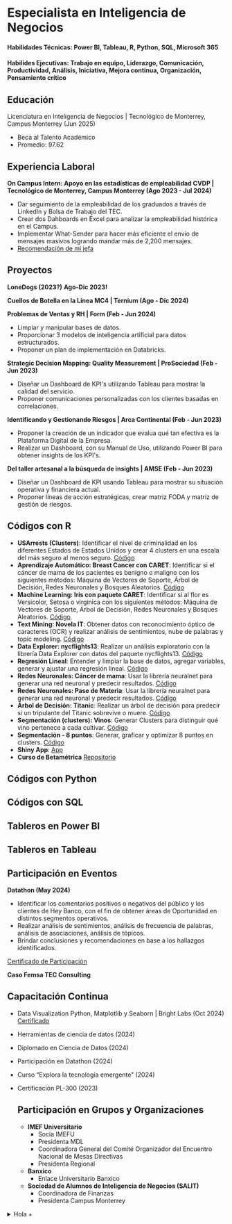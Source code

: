 # Especialista en Inteligencia de Negocios

#### Habilidades Técnicas: Power BI, Tableau, R, Python, SQL, Microsoft 365
#### Habilides Ejecutivas: Trabajo en equipo, Liderazgo, Comunicación, Productividad, Análisis, Iniciativa, Mejora continua, Organización, Pensamiento crítico

## Educación
Licenciatura en Inteligencia de Negocios | Tecnológico de Monterrey, Campus Monterrey (Jun 2025)
- Beca al Talento Académico 
- Promedio: 97.62

## Experiencia Laboral
**On Campus Intern: Apoyo en las estadísticas de empleabilidad CVDP | Tecnológico de Monterrey, Campus Monterrey (Ago 2023 - Jul 2024)**
- Dar seguimiento de la empleabilidad de los graduados a través de LinkedIn y Bolsa de Trabajo del TEC.
- Crear dos Dahboards en Excel para analizar la empleabilidad histórica en el Campus.
- Implementar What-Sender para hacer más eficiente el envío de mensajes masivos logrando mandar más de 2,200 mensajes.
- [Recomendación de mi jefa](https://www.linkedin.com/in/nayeli-pe%C3%B1a-mart%C3%ADnez-7a48b9221/details/recommendations/)


## Proyectos
**LoneDogs (2023?)**
**Ago-Dic 2023!**

**Cuellos de Botella en la Línea MC4 | Ternium (Ago - Dic 2024)**


**Problemas de Ventas y RH | Form (Feb - Jun 2024)**
- Limpiar y manipular bases de datos.
- Proporcionar 3 modelos de inteligencia artificial para datos estructurados.
- Proponer un plan de implementación en Databricks.

**Strategic Decision Mapping: Quality Measurement | ProSociedad (Feb - Jun 2023)**
- Diseñar un Dashboard de KPI's utilizando Tableau para mostrar la calidad del servicio.
- Proponer comunicaciones personalizadas con los clientes basadas en correlaciones.

**Identificando y Gestionando Riesgos | Arca Continental (Feb - Jun 2023)**
- Proponer la creación de un indicador que evalua qué tan efectiva es la Plataforma Digital de la Empresa.
- Realizar un Dashboard, con su Manual de Uso, utilizando Power BI para obtener insights de los KPI's.

**Del taller artesanal a la búsqueda de insights | AMSE (Feb - Jun 2023)**
- Diseñar un Dashboard de KPI usando Tableau para mostrar su situación operativa y financiera actual.
- Proponer líneas de acción estratégicas, crear matriz FODA y matriz de gestión de riesgos.

## Códigos con R

- **USArrests (Clusters)**: Identificar el nivel de criminalidad en los diferentes Estados de Estados Unidos y crear 4 clusters en una escala del más seguro al menos seguro. 
[Código](https://rpubs.com/NayeliPM/1156426)
- **Aprendizaje Automático: Breast Cancer con CARET**: Identificar si el cáncer de mama de los pacientes es benigno o maligno con los siguientes métodos: Máquina de Vectores de Soporte, Árbol de Decisión, Redes Neuronales y Bosques Aleatorios. 
[Código](https://rpubs.com/NayeliPM/1156421)
- **Machine Learning: Iris con paquete CARET**: Identificar si al flor es Versicolor, Setosa o virginica con los siguientes métodos: Máquina de Vectores de Soporte, Árbol de Decisión, Redes Neuronales y Bosques Aleatorios. 
[Código](https://rpubs.com/NayeliPM/1156418)
- **Text Mining: Novela IT**: Obtener datos con reconocimiento óptico de caracteres (OCR) y realizar análisis de sentimientos, nube de palabras y topic modeling. 
[Código](https://rpubs.com/NayeliPM/1156410)
- **Data Explorer: nycflights13**: Realizar un análisis exploratorio con la librería Data Explorer con datos del paquete nycflights13. 
[Código](https://rpubs.com/NayeliPM/1156361)
- **Regresión Lineal**: Entender y limpiar la base de datos, agregar variables, generar y ajustar una regresión lineal. 
[Código](https://rpubs.com/NayeliPM/1156335)
- **Redes Neuronales: Cáncer de mama**: Usar la librería neuralnet para generar una red neuronal y predecir resultados. 
[Código](https://rpubs.com/NayeliPM/)
- **Redes Neuronales: Pase de Materia**: Usar la librería neuralnet para generar una red neuronal y predecir resultados. 
[Código](https://rpubs.com/NayeliPM/1156319)
- **Árbol de Decisión: Titanic**: Realizar un árbol de decisión para predecir si un tripulante del Titanic sobrevive o muere. 
[Código](https://rpubs.com/NayeliPM/1156282)
- **Segmentación (clusters): Vinos**: Generar Clusters para distinguir qué vino pertenece a cada cultivar. 
[Código](https://rpubs.com/NayeliPM/vinos)
- **Segmentación - 8 puntos**: Generar, graficar y optimizar 8 puntos en clusters. 
[Código](https://rpubs.com/NayeliPM/1154418)
- **Shiny App**: [App](https://nayelipm.shinyapps.io/PanelFinal/)
- **Curso de Betamétrica** [Repositorio](https://github.com/nayeli119/proyectos_betametrica/tree/main)

## Códigos con Python

## Códigos con SQL

## Tableros en Power BI

## Tableros en Tableau

## Participación en Eventos
**Datathon (May 2024)**
- Identificar los comentarios positivos o negativos del público y los clientes de Hey Banco, con el fin de obtener áreas de Oportunidad en distintos segmentos operativos.
- Realizar análisis de sentimientos, análisis de frecuencia de palabras, análisis de asociaciones, análisis de tópicos.
- Brindar conclusiones y recomendaciones en base a los hallazgos identificados.
  
[Certificado de Participación](https://drive.google.com/file/d/1BYtz9Nvw1r-h6hhHFseb8iIb_Ty8FsFA/view?usp=sharing)

**Caso Femsa TEC Consulting**


## **Capacitación Continua**
* Data Visualization Python, Matplotlib y Seaborn | Bright Labs (Oct 2024) [Certificado](https://drive.google.com/file/d/1zV3aWYmKZ9cdsoTjHaIQ3CKdo7gWKGno/view?usp=sharing)
* Herramientas de ciencia de datos (2024)
* Diplomado en Ciencia de Datos (2024)
* Participación en Datathon (2024)
* Curso “Explora la tecnología emergente” (2024)
* Certificación PL-300 (2023)

  ## Participación en Grupos y Organizaciones
  + **IMEF Universitario**
    - Socia IMEFU
    - Presidenta MDL
    - Coordinadora General del Comité Organizador del Encuentro Nacional de Mesas Directivas
    - Presidenta Regional
  + **Banxico**
    - Enlace Universitario Banxico
  + **Sociedad de Alumnos de Inteligencia de Negocios (SALIT)**
    - Coordinadora de Finanzas
    - Presidenta Campus Monterrey
 
<details>
 <summary>Hola +</summary>
 Aquí puedes escribir más información sobre esta sección.
</details>



